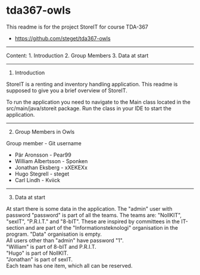 # tda367-owls
This readme is for the project StoreIT for course TDA-367
- https://github.com/steget/tda367-owls

_____________________________________________________________________________________

Content:
    1. Introduction
    2. Group Members
    3. Data at start

_____________________________________________________________________________________

1. Introduction

StoreIT is a renting and inventory handling application. This readme is supposed to give
you a brief overview of StoreIT.

To run the application you need to navigate to the Main class located in the
src/main/java/storeit package. Run the class in your IDE to start the application.

_____________________________________________________________________________________

2. Group Members in Owls

Group member - Git username

- Pär Aronsson        -     Pear99
- William Albertsson  -     Sponken
- Jonathan Eksberg    -     xXEKEXx
- Hugo Stegrell       -     steget
- Carl Lindh          -     Kviick

______________________________________________________________________________________

3. Data at start

At start there is some data in the application. The "admin" user with password "password"
is part of all the teams. The teams are: "NollKIT", "sexIT", "P.R.I.T." and "8-bIT". These are inspired by
committees in the IT-section and are part of the "Informationsteknologi" organisation in
the program. "Data" organisation is empty.\
All users other than "admin" have password "1".\
"William" is part of 8-bIT and P.R.I.T.\
"Hugo" is part of NollKIT.\
"Jonathan" is part of sexIT.\
Each team has one item, which all can be reserved.
